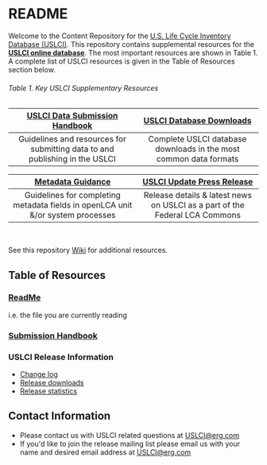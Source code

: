 README
==========
Welcome to the Content Repository for the [U.S. Life Cycle Inventory Database (USLCI)][uslci-home].  This repository contains supplemental resources for the [**USLCI online database**](https://www.lcacommons.gov/lca-collaboration/National_Renewable_Energy_Laboratory/USLCI_Public/datasets).  The most important resources are shown in Table 1.  A complete list of USLCI resources is given in the Table of Resources section below.

###### Table 1. Key USLCI Supplementary Resources
| [USLCI Data Submission Handbook](https://github.com/uslci-admin/uslci-content/blob/dev/docs/submission_handbook/00-sub-handbook-landing.md) | [USLCI Database Downloads](https://github.com/uslci-admin/uslci-content/blob/dev/docs/release_info/release-downloads.md) |
|:------:|:------:|   
| Guidelines and resources for submitting data to and publishing in the USLCI | Complete USLCI database downloads in the most common data formats | 

| [Metadata Guidance](https://github.com/uslci-admin/uslci-content/blob/dev/docs/submission_handbook/02-how-to-publish-in-the-uslci.md#metadata-guidance-tables) | [USLCI Update Press Release](https://github.com/uslci-admin/uslci-content/blob/dev/docs/release_info/press-release.md) |
|:---:|:---:| 
| Guidelines for completing metadata fields in openLCA unit &/or system processes | Release details & latest news on USLCI as a part of the Federal LCA Commons |  
<br>

See this repository [Wiki](https://github.com/uslci-admin/uslci-content/wiki) for additional resources.

## Table of Resources
### [ReadMe](./README.md)
i.e. the file you are currently reading
### [Submission Handbook](./submission_handbook/00-sub-handbook-landing.md)
### USLCI Release Information
  * [Change log](./release_info/change-log.md)
  * [Release downloads](./release_info/release-downloads.md)
  * [Release statistics](./release_info/release-stats.md)


[nrel]: https://www.nrel.gov/
[uslci-home]: https://www.nrel.gov/lci/
[uslci-online]: https://uslci.lcacommons.gov  

## Contact Information
* Please contact us with USLCI related questions at USLCI@erg.com
* If you'd like to join the release mailing list please email us with your name and desired email address at USLCI@erg.com
